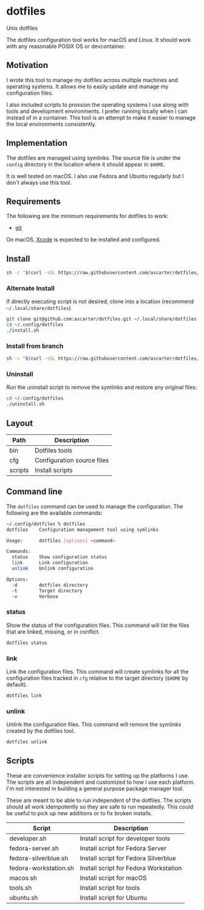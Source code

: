# dotfiles

Unix dotfiles

The dotfiles configuration tool works for macOS and Linux.
It should work with any reasonable POSIX OS or devcontainer.

## Motivation

I wrote this tool to manage my dotfiles across multiple machines and operating systems.
It allows me to easily update and manage my configuration files.

I also included scripts to provsion the operating systems I use along with tools and development environments.
I prefer running locally when I can instead of in a container.
This tool is an attempt to make it easier to manage the local environments consistently.

## Implementation

The dotfiles are managed using symlinks. The source file is under the `config` directory in the location where it should appear in `$HOME`.

It is well tested on macOS. I also use Fedora and Ubuntu regularly but I don't always use this tool.

## Requirements

The following are the minimum requirements for dotfiles to work:

- [git](https://git-scm.com/download/linux)

On macOS, [Xcode](https://itunes.apple.com/us/app/xcode/id497799835?mt=12) is expected to be installed and configured.

## Install

```sh
sh -c "$(curl -sSL https://raw.githubusercontent.com/ascarter/dotfiles/main/install.sh)"
```

### Alternate Install

If directly executing script is not desired, clone into a location (recommend `~/.local/share/dotfiles`)

```sh
git clone git@github.com:ascarter/dotfiles.git ~/.local/share/dotfiles
cd ~/.config/dotfiles
./install.sh
```

### Install from branch

```sh
sh -c "$(curl -sSL https://raw.githubusercontent.com/ascarter/dotfiles/main/install.sh)" -s -- -b <branch>
```

### Uninstall

Run the uninstall script to remove the symlinks and restore any original files:

```sh
cd ~/.config/dotfiles
./uninstall.sh
```

## Layout

| Path    | Description                |
| ------- | -------------------------- |
| bin     | Dotfiles tools             |
| cfg     | Configuration source files |
| scripts | Install scripts            |

## Command line

The `dotfiles` command can be used to manage the configuration. The following are the available commands:

```sh
~/.config/dotfiles % dotfiles
dotfiles  	Configuration management tool using symlinks

Usage:    	dotfiles [options] <command>

Commands:
  status  	Show configuration status
  link    	Link configuration
  unlink  	Unlink configuration

Options:
  -d      	dotfiles directory
  -t      	Target directory
  -v      	Verbose
```

### status

Show the status of the configuration files. This command will list the files that are linked, missing, or in conflict.

```sh
dotfiles status
```

### link

Link the configuration files. This command will create symlinks for all the configuration files tracked in `cfg` relative to the target directory (`$HOME` by default).

```sh
dotfiles link
```

### unlink

Unlink the configuration files. This command will remove the symlinks created by the dotfiles tool.

```sh
dotfiles unlink
```

## Scripts

These are convenience installer scripts for setting up the platforms I use.
The scripts are all independent and customized to how I use each platform.
I'm not interested in building a general purpose package manager tool.

These are meant to be able to run independent of the dotfiles.
The scripts should all work idempotently so they are safe to run repeatedly. This could be useful to pick up new additions or to fix broken installs.

| Script                | Description                           |
| --------------------- | ------------------------------------- |
| developer.sh          | Install script for developer tools    |
| fedora-server.sh      | Install script for Fedora Server      |
| fedora-silverblue.sh  | Install script for Fedora Silverblue  |
| fedora-workstation.sh | Install script for Fedora Workstation |
| macos.sh              | Install script for macOS              |
| tools.sh              | Install script for tools              |
| ubuntu.sh             | Install script for Ubuntu             |
